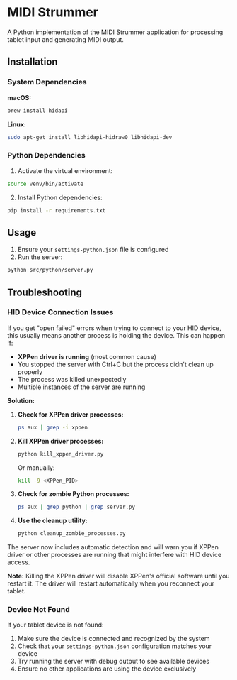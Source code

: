 # MIDI Strummer

A Python implementation of the MIDI Strummer application for processing tablet input and generating MIDI output.

## Installation

### System Dependencies

**macOS:**
```bash
brew install hidapi
```

**Linux:**
```bash
sudo apt-get install libhidapi-hidraw0 libhidapi-dev
```

### Python Dependencies

1. Activate the virtual environment:
```bash
source venv/bin/activate
```

2. Install Python dependencies:
```bash
pip install -r requirements.txt
```

## Usage

1. Ensure your `settings-python.json` file is configured
2. Run the server:
```bash
python src/python/server.py
```

## Troubleshooting

### HID Device Connection Issues

If you get "open failed" errors when trying to connect to your HID device, this usually means another process is holding the device. This can happen if:

- **XPPen driver is running** (most common cause)
- You stopped the server with Ctrl+C but the process didn't clean up properly
- The process was killed unexpectedly
- Multiple instances of the server are running

**Solution:**

1. **Check for XPPen driver processes:**
   ```bash
   ps aux | grep -i xppen
   ```

2. **Kill XPPen driver processes:**
   ```bash
   python kill_xppen_driver.py
   ```
   Or manually:
   ```bash
   kill -9 <XPPen_PID>
   ```

3. **Check for zombie Python processes:**
   ```bash
   ps aux | grep python | grep server.py
   ```

4. **Use the cleanup utility:**
   ```bash
   python cleanup_zombie_processes.py
   ```

The server now includes automatic detection and will warn you if XPPen driver or other processes are running that might interfere with HID device access.

**Note:** Killing the XPPen driver will disable XPPen's official software until you restart it. The driver will restart automatically when you reconnect your tablet.

### Device Not Found

If your tablet device is not found:

1. Make sure the device is connected and recognized by the system
2. Check that your `settings-python.json` configuration matches your device
3. Try running the server with debug output to see available devices
4. Ensure no other applications are using the device exclusively
